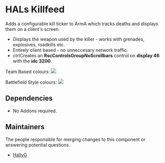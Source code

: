 # HALs Killfeed
Adds a configurable kill ticker to ArmA which tracks deaths and displays them on a client's screen.
- Displays the weapon used by the killer - works with grenades, explosives, roadkills etc.
- Entirely client based - no unneccesary network traffic.
- ctrlCreates an **RscControlsGroupNoScrollbars** control on **display 46** with the **idc 3200**.

Team Based colours:
![](https://i.imgur.com/EXL168R.jpg)

Battlefield Style colours:
![](https://i.imgur.com/nd66OCR.jpg)

## Dependencies
- No Addons required.

## Maintainers
The people responsible for merging changes to this component or answering potential questions.
* [HallyG](https://github.com/HallyG)

